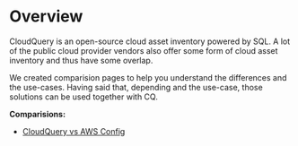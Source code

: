 # Overview

CloudQuery is an open-source cloud asset inventory powered by SQL. A lot of the public cloud provider vendors also offer some form of cloud asset inventory and thus have some overlap.

We created comparision pages to help you understand the differences and the use-cases. Having said that, depending and the use-case, those solutions can be used together with CQ.

**Comparisions:**
- [CloudQuery vs AWS Config](./aws_config)